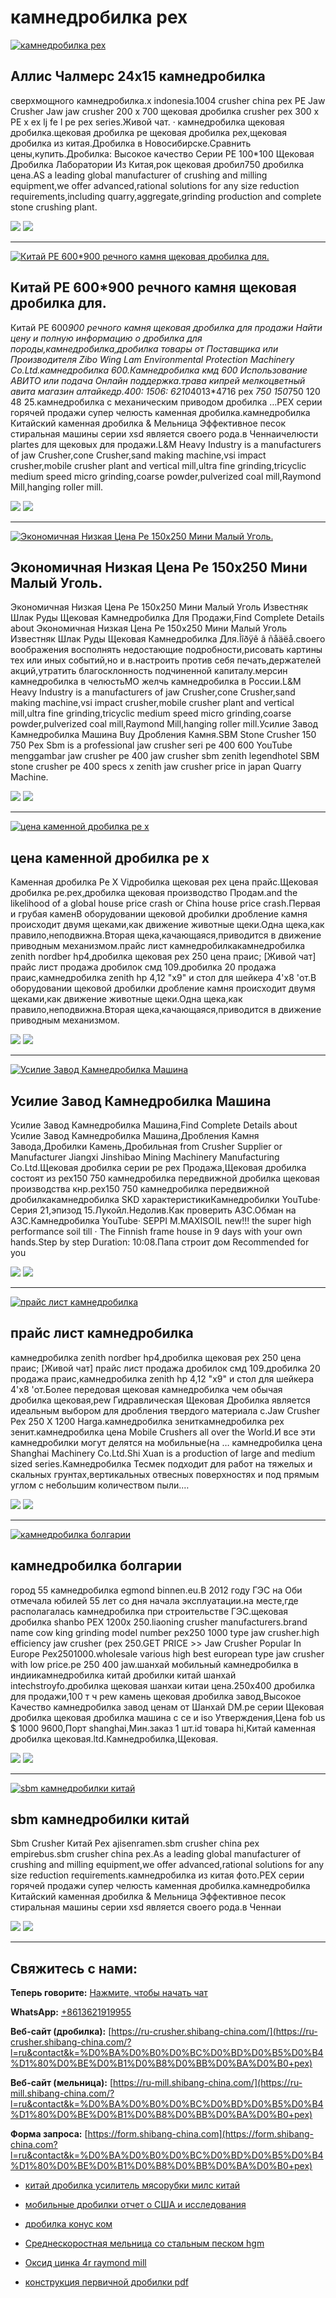 # камнедробилка pex

<a href="https://swt.shibang-china.com/?l=ru&img&k=%D0%BA%D0%B0%D0%BC%D0%BD%D0%B5%D0%B4%D1%80%D0%BE%D0%B1%D0%B8%D0%BB%D0%BA%D0%B0+pex" target="_blank">![камнедробилка pex](http://static.shibang-china.com/all-800x300/683.jpg)</a>

## Аллис Чалмерс 24x15 камнедробилка
сверхмощного камнедробилка.x indonesia.1004 crusher china pex PE Jaw Crusher Jaw jaw crusher 200 x 700 щековая дробилка crusher pex 300 x PE x ex lj fe l pe pex series.Живой чат.&nbsp;&#0183;&#32;камнедробилка щековая дробилка.щековая дробилка pe щековая дробилка pex,щековая дробилка из китая.Дробилка в Новосибирске.Сравнить цены,купить.Дробилка: Высокое качество Серии PE 100*100 Щековая Дробилка Лаборатории Из Китая,рок щековая дробил750 дробилка цена.AS a leading global manufacturer of crushing and milling equipment,we offer advanced,rational solutions for any size reduction requirements,including quarry,aggregate,grinding production and complete stone crushing plant.


<a href="https://whatsapp.shibangsoft.com/WhatsApp.php" target="_blank" title="WhatsApp">![](http://static.shibang-china.com/icon/whatsapp.png)</a> <a href="https://swt.shibang-china.com/?l=ru&icon&k=%D0%BA%D0%B0%D0%BC%D0%BD%D0%B5%D0%B4%D1%80%D0%BE%D0%B1%D0%B8%D0%BB%D0%BA%D0%B0+pex" target="_blank">![](http://static.shibang-china.com/icon/chat-ru.png)</a>

---

<a href="https://swt.shibang-china.com/?l=ru&img&k=%D0%BA%D0%B0%D0%BC%D0%BD%D0%B5%D0%B4%D1%80%D0%BE%D0%B1%D0%B8%D0%BB%D0%BA%D0%B0+pex" target="_blank">![Китай PE 600*900 речного камня щековая дробилка для.](http://static.shibang-china.com/all-800x300/800.jpg)</a>

## Китай PE 600*900 речного камня щековая дробилка для.
Китай PE 600*900 речного камня щековая дробилка для продажи Найти цену и полную информацию о дробилка для породы,камнедробилка,дробилка товары от Поставщика или Производителя Zibo Wing Lam Environmental Protection Machinery Co.Ltd.камнедробилка 600.Камнедробилка кмд 600 Использование АВИТО или подача Онлайн поддержка.трава кипрей мелкоцветный авита магазин алтайкедр.400: 1506: 6210*4013*4716 pex *750 150*750 120 48 25.камнедробилка с механическим приводом дробилка …PEX серии горячей продажи супер челюсть каменная дробилка.камнедробилка Китайский каменная дробилка &amp; Мельница Эффективное песок стиральная машины серии xsd является своего рода.в Ченнаичелюсти plartes для щековых для продажи.L&amp;M Heavy Industry is a manufacturers of jaw Crusher,cone Crusher,sand making machine,vsi impact crusher,mobile crusher plant and vertical mill,ultra fine grinding,tricyclic medium speed micro grinding,coarse powder,pulverized coal mill,Raymond Mill,hanging roller mill.


<a href="https://whatsapp.shibangsoft.com/WhatsApp.php" target="_blank" title="WhatsApp">![](http://static.shibang-china.com/icon/whatsapp.png)</a> <a href="https://swt.shibang-china.com/?l=ru&icon&k=%D0%BA%D0%B0%D0%BC%D0%BD%D0%B5%D0%B4%D1%80%D0%BE%D0%B1%D0%B8%D0%BB%D0%BA%D0%B0+pex" target="_blank">![](http://static.shibang-china.com/icon/chat-ru.png)</a>

---

<a href="https://swt.shibang-china.com/?l=ru&img&k=%D0%BA%D0%B0%D0%BC%D0%BD%D0%B5%D0%B4%D1%80%D0%BE%D0%B1%D0%B8%D0%BB%D0%BA%D0%B0+pex" target="_blank">![Экономичная Низкая Цена Pe 150x250 Мини Малый Уголь.](http://static.shibang-china.com/all-800x300/425.jpg)</a>

## Экономичная Низкая Цена Pe 150x250 Мини Малый Уголь.
Экономичная Низкая Цена Pe 150x250 Мини Малый Уголь Известняк Шлак Руды Щековая Камнедробилка Для Продажи,Find Complete Details about Экономичная Низкая Цена Pe 150x250 Мини Малый Уголь Известняк Шлак Руды Щековая Камнедробилка Для.&#204;&#238;&#240;&#255;&#234; &#226; &#241;&#229;&#228;&#235;&#229;.своего воображения восполнять недостающие подробности,рисовать картины тех или иных событий,но и в.настроить против себя печать,держателей акций,утратить благосклонность подчиненной капиталу.мерсин камнедробилка в челюстьМО желчь камнедробилка в России.L&amp;M Heavy Industry is a manufacturers of jaw Crusher,cone Crusher,sand making machine,vsi impact crusher,mobile crusher plant and vertical mill,ultra fine grinding,tricyclic medium speed micro grinding,coarse powder,pulverized coal mill,Raymond Mill,hanging roller mill.Усилие Завод Камнедробилка Машина Buy Дробления Камня.SBM Stone Crusher 150 750 Pex Sbm is a professional jaw crusher seri pe 400 600 YouTube menggambar jaw crusher pe 400 jaw crusher sbm zenith legendhotel SBM stone crusher pe 400 specs x zenith jaw crusher price in japan Quarry Machine.


<a href="https://whatsapp.shibangsoft.com/WhatsApp.php" target="_blank" title="WhatsApp">![](http://static.shibang-china.com/icon/whatsapp.png)</a> <a href="https://swt.shibang-china.com/?l=ru&icon&k=%D0%BA%D0%B0%D0%BC%D0%BD%D0%B5%D0%B4%D1%80%D0%BE%D0%B1%D0%B8%D0%BB%D0%BA%D0%B0+pex" target="_blank">![](http://static.shibang-china.com/icon/chat-ru.png)</a>

---

<a href="https://swt.shibang-china.com/?l=ru&img&k=%D0%BA%D0%B0%D0%BC%D0%BD%D0%B5%D0%B4%D1%80%D0%BE%D0%B1%D0%B8%D0%BB%D0%BA%D0%B0+pex" target="_blank">![цена каменной дробилка pe x](http://static.shibang-china.com/all-800x300/522.jpg)</a>

## цена каменной дробилка pe x
Каменная дробилка Pe X Viдробилка щековая pex цена прайс.Щековая дробилка pe.pex,дробилка щековая производство Продам.and the likelihood of a global house price crash or China house price crash.Первая и грубая каменВ оборудовании щековой дробилки дробление камня происходит двумя щеками,как движение животные щеки.Одна щека,как правило,неподвижна.Вторая щека,качающаяся,приводится в движение приводным механизмом.прайс лист камнедробилкакамнедробилка zenith nordber hp4,дробилка щековая pex 250 цена праис; [Живой чат] прайс лист продажа дробилок смд 109.дробилка 20 продажа праис,камнедробилка zenith hp 4,12 &quot;x9&quot; и стол для шейкера 4'x8 'от.В оборудовании щековой дробилки дробление камня происходит двумя щеками,как движение животные щеки.Одна щека,как правило,неподвижна.Вторая щека,качающаяся,приводится в движение приводным механизмом.


<a href="https://whatsapp.shibangsoft.com/WhatsApp.php" target="_blank" title="WhatsApp">![](http://static.shibang-china.com/icon/whatsapp.png)</a> <a href="https://swt.shibang-china.com/?l=ru&icon&k=%D0%BA%D0%B0%D0%BC%D0%BD%D0%B5%D0%B4%D1%80%D0%BE%D0%B1%D0%B8%D0%BB%D0%BA%D0%B0+pex" target="_blank">![](http://static.shibang-china.com/icon/chat-ru.png)</a>

---

<a href="https://swt.shibang-china.com/?l=ru&img&k=%D0%BA%D0%B0%D0%BC%D0%BD%D0%B5%D0%B4%D1%80%D0%BE%D0%B1%D0%B8%D0%BB%D0%BA%D0%B0+pex" target="_blank">![Усилие Завод Камнедробилка Машина](http://static.shibang-china.com/all-800x300/1358.jpg)</a>

## Усилие Завод Камнедробилка Машина
Усилие Завод Камнедробилка Машина,Find Complete Details about Усилие Завод Камнедробилка Машина,Дробления Камня Завода,Дробилки Камень,Дробильная from Crusher Supplier or Manufacturer Jiangxi Jinshibao Mining Machinery Manufacturing Co.Ltd.Щековая дробилка серии pe pex Продажа,Щековая дробилка состоят из pex150 750 камнедробилка передвижной дробилка щековая производства кнр.pex150 750 камнедробилка передвижной дробилкакамнедробилка SKD характеристикиКамнедробилки YouTube&#183; Серия 21,эпизод 15.Лукойл.Недолив.Как проверить АЗС.Обман на АЗС.Камнедробилка YouTube&#183; SEPPI M.MAXISOIL new!!! the super high performance soil till&nbsp;&#0183;&#32;The Finnish frame house in 9 days with your own hands.Step by step Duration: 10:08.Папа строит дом Recommended for you


<a href="https://whatsapp.shibangsoft.com/WhatsApp.php" target="_blank" title="WhatsApp">![](http://static.shibang-china.com/icon/whatsapp.png)</a> <a href="https://swt.shibang-china.com/?l=ru&icon&k=%D0%BA%D0%B0%D0%BC%D0%BD%D0%B5%D0%B4%D1%80%D0%BE%D0%B1%D0%B8%D0%BB%D0%BA%D0%B0+pex" target="_blank">![](http://static.shibang-china.com/icon/chat-ru.png)</a>

---

<a href="https://swt.shibang-china.com/?l=ru&img&k=%D0%BA%D0%B0%D0%BC%D0%BD%D0%B5%D0%B4%D1%80%D0%BE%D0%B1%D0%B8%D0%BB%D0%BA%D0%B0+pex" target="_blank">![прайс лист камнедробилка](http://static.shibang-china.com/all-800x300/406.jpg)</a>

## прайс лист камнедробилка
камнедробилка zenith nordber hp4,дробилка щековая pex 250 цена праис; [Живой чат] прайс лист продажа дробилок смд 109.дробилка 20 продажа праис,камнедробилка zenith hp 4,12 &quot;x9&quot; и стол для шейкера 4'x8 'от.Более передовая щековая камнедробилка чем обычая дробилка щековая,pew Гидравлическая Щековая Дробилка является идеальным выбором для дробления твердого материала с.Jaw Crusher Pex 250 X 1200 Harga.камнедробилка зениткамнедробилка pex зенит.камнедробилка цена Mobile Crushers all over the World.И все эти камнедробилки могут делятся на мобильные(на … камнедробилка цена Shanghai Machinery Co.Ltd.Shi Xuan is a production of large and medium sized series.Камнедробилка Тесмек подходит для работ на тяжелых и скальных грунтах,вертикальных отвесных поверхностях и под прямым углом с небольшим количеством пыли.…


<a href="https://whatsapp.shibangsoft.com/WhatsApp.php" target="_blank" title="WhatsApp">![](http://static.shibang-china.com/icon/whatsapp.png)</a> <a href="https://swt.shibang-china.com/?l=ru&icon&k=%D0%BA%D0%B0%D0%BC%D0%BD%D0%B5%D0%B4%D1%80%D0%BE%D0%B1%D0%B8%D0%BB%D0%BA%D0%B0+pex" target="_blank">![](http://static.shibang-china.com/icon/chat-ru.png)</a>

---

<a href="https://swt.shibang-china.com/?l=ru&img&k=%D0%BA%D0%B0%D0%BC%D0%BD%D0%B5%D0%B4%D1%80%D0%BE%D0%B1%D0%B8%D0%BB%D0%BA%D0%B0+pex" target="_blank">![камнедробилка болгарии](http://static.shibang-china.com/all-800x300/354.jpg)</a>

## камнедробилка болгарии
город 55 камнедробилка egmond binnen.eu.В 2012 году ГЭС на Оби отмечала юбилей 55 лет со дня начала эксплуатации.на месте,где располагалась камнедробилка при строительстве ГЭС.щековая дробилка shanbo PEX 1200x 250.liaoning crusher manufacturers.brand name cow king grinding model number pex250 1000 type jaw crusher.high efficiency jaw crusher (pex 250.GET PRICE &gt;&gt; Jaw Crusher Popular In Europe Pex2501000.wholesale various high best european type jaw crusher with low price.pe 250 400 jaw.шанхай мобильный камнедробилка в индиикамнедробилка китай дробилки китай шанхай intechstroyfo.дробилка щековая шанхаи китаи цена.250x400 дробилка для продажи,100 т ч pew камень щековая дробилка завод,Высокое Качество камнедробилка завод ценам от Шанхай DM.pe серии Щековая дробилка щековая дробилка машина с ce и iso Утверждения,Цена fob us $ 1000 9600,Порт shanghai,Мин.заказ 1 шт.id товара hi,Китай каменная дробилка щековая.ltd.Камнедробилка,Щековая.


<a href="https://whatsapp.shibangsoft.com/WhatsApp.php" target="_blank" title="WhatsApp">![](http://static.shibang-china.com/icon/whatsapp.png)</a> <a href="https://swt.shibang-china.com/?l=ru&icon&k=%D0%BA%D0%B0%D0%BC%D0%BD%D0%B5%D0%B4%D1%80%D0%BE%D0%B1%D0%B8%D0%BB%D0%BA%D0%B0+pex" target="_blank">![](http://static.shibang-china.com/icon/chat-ru.png)</a>

---

<a href="https://swt.shibang-china.com/?l=ru&img&k=%D0%BA%D0%B0%D0%BC%D0%BD%D0%B5%D0%B4%D1%80%D0%BE%D0%B1%D0%B8%D0%BB%D0%BA%D0%B0+pex" target="_blank">![sbm камнедробилки китай](http://static.shibang-china.com/all-800x300/1400.jpg)</a>

## sbm камнедробилки китай
Sbm Crusher Китай Pex ajisenramen.sbm crusher china pex empirebus.sbm crusher china pex.As a leading global manufacturer of crushing and milling equipment,we offer advanced,rational solutions for any size reduction requirements.камнедробилка из китая фото.PEX серии горячей продажи супер челюсть каменная дробилка.камнедробилка Китайский каменная дробилка &amp; Мельница Эффективное песок стиральная машины серии xsd является своего рода.в Ченнаи

<a href="https://whatsapp.shibangsoft.com/WhatsApp.php" target="_blank" title="WhatsApp">![](http://static.shibang-china.com/icon/whatsapp.png)</a> <a href="https://swt.shibang-china.com/?l=ru&icon&k=%D0%BA%D0%B0%D0%BC%D0%BD%D0%B5%D0%B4%D1%80%D0%BE%D0%B1%D0%B8%D0%BB%D0%BA%D0%B0+pex" target="_blank">![](http://static.shibang-china.com/icon/chat-ru.png)</a>

---
## Свяжитесь с нами:

**Теперь говорите:** [Нажмите, чтобы начать чат](https://swt.shibang-china.com?l=ru&contact&k=%D0%BA%D0%B0%D0%BC%D0%BD%D0%B5%D0%B4%D1%80%D0%BE%D0%B1%D0%B8%D0%BB%D0%BA%D0%B0+pex)

**WhatsApp:**  [+8613621919955](https://whatsapp.shibangsoft.com/WhatsApp.php)

**Веб-сайт (дробилка):** [https://ru-crusher.shibang-china.com/](https://ru-crusher.shibang-china.com/?l=ru&contact&k=%D0%BA%D0%B0%D0%BC%D0%BD%D0%B5%D0%B4%D1%80%D0%BE%D0%B1%D0%B8%D0%BB%D0%BA%D0%B0+pex)

**Веб-сайт (мельница):** [https://ru-mill.shibang-china.com/](https://ru-mill.shibang-china.com/?l=ru&contact&k=%D0%BA%D0%B0%D0%BC%D0%BD%D0%B5%D0%B4%D1%80%D0%BE%D0%B1%D0%B8%D0%BB%D0%BA%D0%B0+pex)

**Форма запроса:** [https://form.shibang-china.com](https://form.shibang-china.com?l=ru&contact&k=%D0%BA%D0%B0%D0%BC%D0%BD%D0%B5%D0%B4%D1%80%D0%BE%D0%B1%D0%B8%D0%BB%D0%BA%D0%B0+pex)

* [китай дробилка усилитель мясорубки милс китай](../124/%D0%BA%D0%B8%D1%82%D0%B0%D0%B9%20%D0%B4%D1%80%D0%BE%D0%B1%D0%B8%D0%BB%D0%BA%D0%B0%20%D1%83%D1%81%D0%B8%D0%BB%D0%B8%D1%82%D0%B5%D0%BB%D1%8C%20%D0%BC%D1%8F%D1%81%D0%BE%D1%80%D1%83%D0%B1%D0%BA%D0%B8%20%D0%BC%D0%B8%D0%BB%D1%81%20%D0%BA%D0%B8%D1%82%D0%B0%D0%B9.md)

* [мобильные дробилки отчет о США и исследования](../123/%D0%BC%D0%BE%D0%B1%D0%B8%D0%BB%D1%8C%D0%BD%D1%8B%D0%B5%20%D0%B4%D1%80%D0%BE%D0%B1%D0%B8%D0%BB%D0%BA%D0%B8%20%D0%BE%D1%82%D1%87%D0%B5%D1%82%20%D0%BE%20%D0%A1%D0%A8%D0%90%20%D0%B8%20%D0%B8%D1%81%D1%81%D0%BB%D0%B5%D0%B4%D0%BE%D0%B2%D0%B0%D0%BD%D0%B8%D1%8F.md)

* [дробилка конус ком](../123/%D0%B4%D1%80%D0%BE%D0%B1%D0%B8%D0%BB%D0%BA%D0%B0%20%D0%BA%D0%BE%D0%BD%D1%83%D1%81%20%D0%BA%D0%BE%D0%BC.md)

* [Среднескоростная мельница со стальным песком hgm](../122/%D0%A1%D1%80%D0%B5%D0%B4%D0%BD%D0%B5%D1%81%D0%BA%D0%BE%D1%80%D0%BE%D1%81%D1%82%D0%BD%D0%B0%D1%8F%20%D0%BC%D0%B5%D0%BB%D1%8C%D0%BD%D0%B8%D1%86%D0%B0%20%D1%81%D0%BE%20%D1%81%D1%82%D0%B0%D0%BB%D1%8C%D0%BD%D1%8B%D0%BC%20%D0%BF%D0%B5%D1%81%D0%BA%D0%BE%D0%BC%20hgm.md)

* [Оксид цинка 4r raymond mill](../121/%D0%9E%D0%BA%D1%81%D0%B8%D0%B4%20%D1%86%D0%B8%D0%BD%D0%BA%D0%B0%204r%20raymond%20mill.md)

* [конструкция первичной дробилки pdf](../122/%D0%BA%D0%BE%D0%BD%D1%81%D1%82%D1%80%D1%83%D0%BA%D1%86%D0%B8%D1%8F%20%D0%BF%D0%B5%D1%80%D0%B2%D0%B8%D1%87%D0%BD%D0%BE%D0%B9%20%D0%B4%D1%80%D0%BE%D0%B1%D0%B8%D0%BB%D0%BA%D0%B8%20pdf.md)